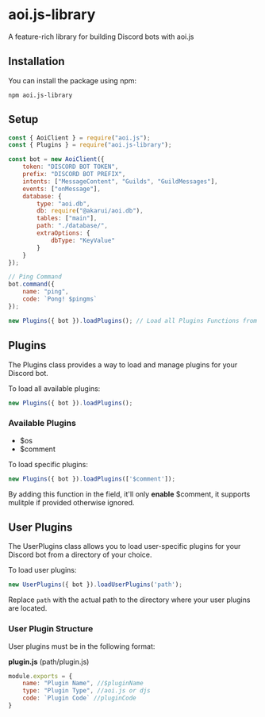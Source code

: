 # aoi.js-library

A feature-rich library for building Discord bots with aoi.js

## Installation

You can install the package using npm:

```shell
npm aoi.js-library
```

## Setup 

```javascript
const { AoiClient } = require("aoi.js");
const { Plugins } = require("aoi.js-library");

const bot = new AoiClient({
    token: "DISCORD BOT TOKEN",
    prefix: "DISCORD BOT PREFIX",
    intents: ["MessageContent", "Guilds", "GuildMessages"],
    events: ["onMessage"],
    database: {
        type: "aoi.db",
        db: require("@akarui/aoi.db"),
        tables: ["main"],
        path: "./database/",
        extraOptions: {
            dbType: "KeyValue"
        }
    }
});

// Ping Command
bot.command({
    name: "ping",
    code: `Pong! $pingms`
});

new Plugins({ bot }).loadPlugins(); // Load all Plugins Functions from aoi.js-library 
```


## Plugins

The Plugins class provides a way to load and manage plugins for your Discord bot.

To load all available plugins:

```javascript
new Plugins({ bot }).loadPlugins();

```

### Available Plugins

- $os
- $comment

To load specific plugins:

```javascript
new Plugins({ bot }).loadPlugins(['$comment']);
```

By adding this function in the field, it'll only **enable** $comment, it supports mulitple if provided otherwise ignored.

## User Plugins

The UserPlugins class allows you to load user-specific plugins for your Discord bot from a directory of your choice.

To load user plugins: 

```javascript
new UserPlugins({ bot }).loadUserPlugins('path');
```

Replace `path` with the actual path to the directory where your user plugins are located.

### User Plugin Structure

User plugins must be in the following format:

**plugin.js** (path/plugin.js)

```javascript
module.exports = {
    name: "Plugin Name", //$pluginName
    type: "Plugin Type", //aoi.js or djs
    code: `Plugin Code` //pluginCode
}
```
